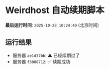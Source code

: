 # Weirdhost 自动续期脚本

**最后运行时间**: `2025-10-28 10:24:40` (北京时间)

## 运行结果

- 服务器 `ae1d37bb`: ⚠️ 已经续期过了
- 服务器 `f5008712`: ✅ 续期成功
